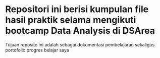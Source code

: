 # Repositori ini berisi kumpulan file hasil praktik selama mengikuti bootcamp **Data Analysis** di DSArea
Tujuan reposito ini adalah sebagai dokumentasi pembelajaran sekaligus portofolio progres belajar saya
